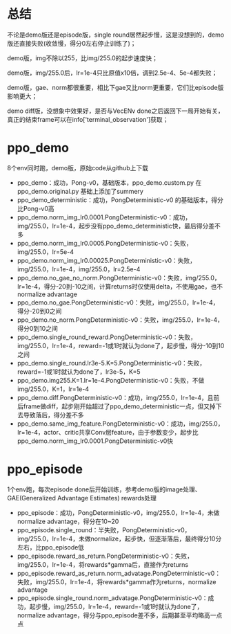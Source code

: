# 总结
不论是demo版还是episode版，single round居然起步慢，这是没想到的，demo版还直接失败(收敛慢，得分0左右停止训练了)；

demo版，img不除以255，比img/255.0的起步速度快；

demo版，img/255.0后，lr=1e-4只比原值x10倍，调到2.5e-4、5e-4都失败；

demo版，gae、norm都很重要，相比下gae又比norm更重要，它们比episode版影响更大；

demo diff版，没想象中效果好，是否与VecENv done之后返回下一局开始有关，真正的结束frame可以在info['terminal_observation']获取；


# ppo_demo
8个env同时跑，demo版，原始code从github上下载

* ppo_demo：成功，Pong-v0，基础版本，ppo_demo.custom.py 在 ppo_demo.original.py 基础上添加了summery
* ppo_demo_deterministic：成功，PongDeterministic-v0 的基础版本，得分比Pong-v0高
* ppo_demo.norm_img_lr0.0001.PongDeterministic-v0：成功，img/255.0，lr=1e-4，起步没有ppo_demo_deterministic快，最后得分差不多
* ppo_demo.norm_img_lr0.0005.PongDeterministic-v0：失败，img/255.0，lr=5e-4
* ppo_demo.norm_img_lr0.00025.PongDeterministic-v0：失败，img/255.0，lr=1e-4，img/255.0，lr=2.5e-4
* ppo_demo.no_gae_no_norm.PongDeterministic-v0：失败，img/255.0，lr=1e-4，得分-20到-10之间，计算returns时仅使用delta，不使用gae，也不normalize advantage
* ppo_demo.no_gae.PongDeterministic-v0：失败，img/255.0，lr=1e-4，得分-20到0之间
* ppo_demo.no_norm.PongDeterministic-v0：失败，img/255.0，lr=1e-4，得分0到10之间
* ppo_demo.single_round_reward.PongDeterministic-v0：失败，img/255.0，lr=1e-4，reward=-1或1时就认为done了，起步慢，得分-10到10之间
* ppo_demo.single_round.lr3e-5.K=5.PongDeterministic-v0：失败，reward=-1或1时就认为done了，lr3e-5，K=5
* ppo_demo.img255.K=1.lr=1e-4.PongDeterministic-v0：失败，不做img/255.0，K=1，lr=1e-4
* ppo_demo.diff.PongDeterministic-v0：成功，img/255.0，lr=1e-4，且前后frame做diff，起步刚开始超过了ppo_demo_deterministic一点，但又掉下去导致落后，得分差不多
* ppo_demo.same_img_feature.PongDeterministic-v0：成功，img/255.0，lr=1e-4，actor、critic共享Conv层feature，由于参数变少，起步比ppo_demo.norm_img_lr0.0001.PongDeterministic-v0快

# ppo_episode
1个env跑，每次episode done后开始训练，参考demo版的image处理、GAE(Generalized Advantage Estimates) rewards处理

* ppo_episode：成功，PongDeterministic-v0，img/255.0，lr=1e-4，未做normalize advantage，得分在10~20
* ppo_episode.single_round：半失败，PongDeterministic-v0，img/255.0，lr=1e-4，未做normalize，起步快，但逐渐落后，最终得分10分左右，比ppo_episode低
* ppo_episode.reward_as_return.PongDeterministic-v0：失败，img/255.0，lr=1e-4，将rewards*gamma后，直接作为returns
* ppo_episode.reward_as_return.norm_advatage.PongDeterministic-v0：失败，img/255.0，lr=1e-4，将rewards*gamma作为returns，normalize advantage
* ppo_episode.single_round.norm_advatage.PongDeterministic-v0：成功，起步慢，img/255.0，lr=1e-4，reward=-1或1时就认为done了，normalize advantage，得分与ppo_episode差不多，后期甚至平均略高一点点

